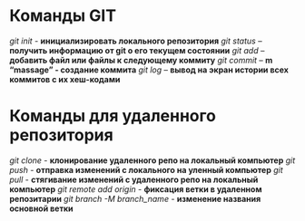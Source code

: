 # Команды GIT

*git init* - **инициализировать локального репозитория**
*git status* – **получить информацию от git о его текущем состоянии**
*git add* – **добавить файл или файлы к следующему коммиту**
*git commit* – **m “massage” - создание коммита**
*git log* – **вывод на экран истории всех коммитов с их хеш-кодами**

# Команды для удаленного репозитория
*git clone* - **клонирование удаленного репо на локальный компьютер**
*git push* - **отправка изменений с локального на уленный компьютер**
*git pull* - **стягивание изменений с удаленного репо на локальный компьютер**
*git remote add origin* - **фиксация ветки в удаленном репозитарии**
*git branch -M branch_name* - **изменение названия основной ветки**
